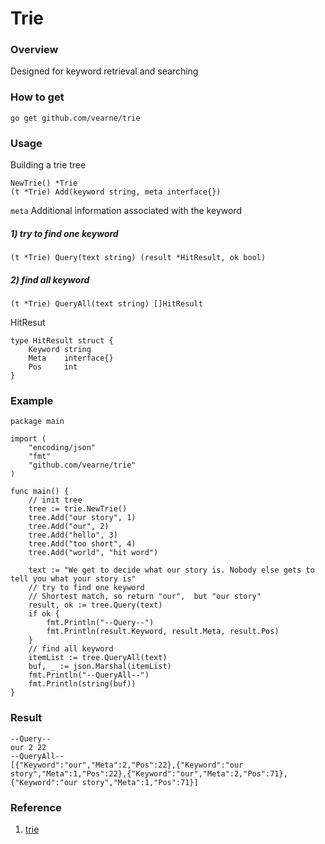 # Trie


### Overview
Designed for keyword retrieval and searching

### How to get
```
go get github.com/vearne/trie
```

### Usage
Building a trie tree
```
NewTrie() *Trie
(t *Trie) Add(keyword string, meta interface{})
```
`meta` 
Additional information associated with the keyword
   
##### 1) try to find one keyword
```
(t *Trie) Query(text string) (result *HitResult, ok bool)
```
##### 2) find all keyword
```
(t *Trie) QueryAll(text string) []HitResult
```

HitResut
```
type HitResult struct {
	Keyword string
	Meta    interface{}
	Pos     int
}
```

### Example
```
package main

import (
	"encoding/json"
	"fmt"
	"github.com/vearne/trie"
)

func main() {
    // init tree
	tree := trie.NewTrie()
	tree.Add("our story", 1)
	tree.Add("our", 2)
	tree.Add("hello", 3)
	tree.Add("too short", 4)
	tree.Add("world", "hit word")

	text := "We get to decide what our story is. Nobody else gets to tell you what your story is"
	// try to find one keyword
	// Shortest match, so return "our",  but "our story"
	result, ok := tree.Query(text)
	if ok {
		fmt.Println("--Query--")
		fmt.Println(result.Keyword, result.Meta, result.Pos)
	}
	// find all keyword
	itemList := tree.QueryAll(text)
	buf, _ := json.Marshal(itemList)
	fmt.Println("--QueryAll--")
	fmt.Println(string(buf))
}
```
### Result
```
--Query--
our 2 22
--QueryAll--
[{"Keyword":"our","Meta":2,"Pos":22},{"Keyword":"our story","Meta":1,"Pos":22},{"Keyword":"our","Meta":2,"Pos":71},{"Keyword":"our story","Meta":1,"Pos":71}]
```


### Reference
1. [trie](https://en.wikipedia.org/wiki/Trie)





